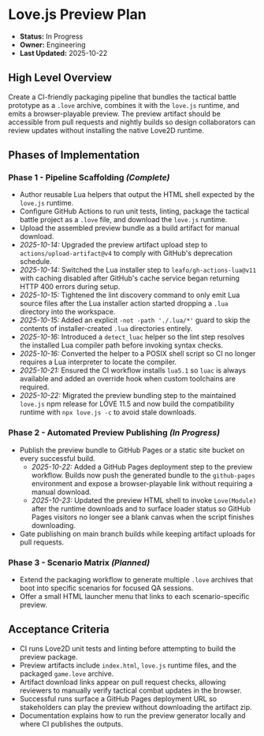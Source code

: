 # Love.js Preview Plan

- **Status:** In Progress
- **Owner:** Engineering
- **Last Updated:** 2025-10-22

## High Level Overview
Create a CI-friendly packaging pipeline that bundles the tactical battle prototype as a `.love` archive, combines it with the `love.js` runtime, and emits a browser-playable preview. The preview artifact should be accessible from pull requests and nightly builds so design collaborators can review updates without installing the native Love2D runtime.

## Phases of Implementation

### Phase 1 - Pipeline Scaffolding *(Complete)*
- Author reusable Lua helpers that output the HTML shell expected by the `love.js` runtime.
- Configure GitHub Actions to run unit tests, linting, package the tactical battle project as a `.love` file, and download the `love.js` runtime.
- Upload the assembled preview bundle as a build artifact for manual download.
- *2025-10-14:* Upgraded the preview artifact upload step to `actions/upload-artifact@v4` to comply with GitHub's deprecation schedule.
- *2025-10-14:* Switched the Lua installer step to `leafo/gh-actions-lua@v11` with caching disabled after GitHub's cache service began returning HTTP 400 errors during setup.
- *2025-10-15:* Tightened the lint discovery command to only emit Lua source files after the Lua installer action started dropping a `.lua` directory into the workspace.
- *2025-10-15:* Added an explicit `-not -path './.lua/*'` guard to skip the contents of installer-created `.lua` directories entirely.
- *2025-10-16:* Introduced a `detect_luac` helper so the lint step resolves the installed Lua compiler path before invoking syntax checks.
- *2025-10-16:* Converted the helper to a POSIX shell script so CI no longer requires a Lua interpreter to locate the compiler.
- *2025-10-21:* Ensured the CI workflow installs `lua5.1` so `luac` is always available and added an override hook when custom toolchains are required.
- *2025-10-22:* Migrated the preview bundling step to the maintained `love.js` npm release for LÖVE 11.5 and now build the compatibility runtime with `npx love.js -c` to avoid stale downloads.

### Phase 2 - Automated Preview Publishing *(In Progress)*
- Publish the preview bundle to GitHub Pages or a static site bucket on every successful build.
    - *2025-10-22:* Added a GitHub Pages deployment step to the preview workflow. Builds now push the generated bundle to the `github-pages` environment and expose a browser-playable link without requiring a manual download.
    - *2025-10-23:* Updated the preview HTML shell to invoke `Love(Module)` after the runtime downloads and to surface loader status so GitHub Pages visitors no longer see a blank canvas when the script finishes downloading.
- Gate publishing on main branch builds while keeping artifact uploads for pull requests.

### Phase 3 - Scenario Matrix *(Planned)*
- Extend the packaging workflow to generate multiple `.love` archives that boot into specific scenarios for focused QA sessions.
- Offer a small HTML launcher menu that links to each scenario-specific preview.

## Acceptance Criteria
- CI runs Love2D unit tests and linting before attempting to build the preview package.
- Preview artifacts include `index.html`, `love.js` runtime files, and the packaged `game.love` archive.
- Artifact download links appear on pull request checks, allowing reviewers to manually verify tactical combat updates in the browser.
- Successful runs surface a GitHub Pages deployment URL so stakeholders can play the preview without downloading the artifact zip.
- Documentation explains how to run the preview generator locally and where CI publishes the outputs.
